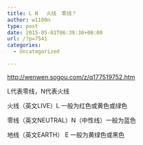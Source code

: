 ```yaml
---
title: L N 　火线　零线？
author: w1100n
type: post
date: 2015-05-01T06:39:38+00:00
url: /?p=7541
categories:
  - Uncategorized

---
```

http://wenwen.sogou.com/z/q177519752.htm

L代表零线，N代表火线

火线（英文LIVE）L 一般为红色或黄色或绿色
  
零线（英文NEUTRAL）N（中性线）一般为蓝色
  
地线（英文EARTH） E 一般为黄绿色或黑色
